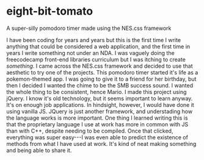 # eight-bit-tomato
A super-silly pomodoro timer made using the NES.css framework

I have been coding for years and years but this is the first time I write anything that could be considered a web application, and the first time in years I write something not under an NDA. I was vaguely doing the freecodecamp front-end libraries curriculum but I was itching to create *something*. I came across the NES.css framework and decided to use that aesthetic to try one of the projects. 
This pomodoro timer started it's life as a pokemon-themed app. I was going to give it to a friend for her birthday, but then I decided I wanted the chime to be the SMB success sound. I wanted the whole thing to be consistent, hence Mario.
I made this project using jQuery. I know it's old technology, but it seems important to learn anyway. It's on enough job applications. In hindsight, however, I would have done it using vanilla JS. JQuery is just another framework, and understading how the language works is more important.
One thing I learned writing this is that the proprietary language I use at work has more in common with JS than with C++, despite needing to be compiled. Once that clicked, everything was super easy---I was even able to predict the existence of methods from what I have used at work.
It's kind of neat making something and being able to share it.
